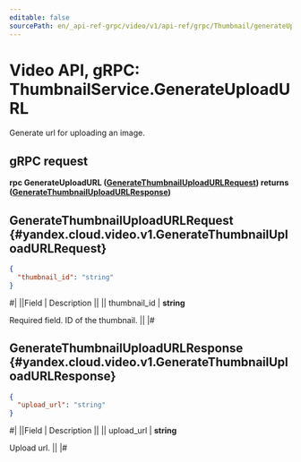 ```yaml
---
editable: false
sourcePath: en/_api-ref-grpc/video/v1/api-ref/grpc/Thumbnail/generateUploadURL.md
---
```


# Video API, gRPC: ThumbnailService.GenerateUploadURL

Generate url for uploading an image.

## gRPC request

**rpc GenerateUploadURL ([GenerateThumbnailUploadURLRequest](#yandex.cloud.video.v1.GenerateThumbnailUploadURLRequest)) returns ([GenerateThumbnailUploadURLResponse](#yandex.cloud.video.v1.GenerateThumbnailUploadURLResponse))**

## GenerateThumbnailUploadURLRequest {#yandex.cloud.video.v1.GenerateThumbnailUploadURLRequest}

```json
{
  "thumbnail_id": "string"
}
```

#|
||Field | Description ||
|| thumbnail_id | **string**

Required field. ID of the thumbnail. ||
|#

## GenerateThumbnailUploadURLResponse {#yandex.cloud.video.v1.GenerateThumbnailUploadURLResponse}

```json
{
  "upload_url": "string"
}
```

#|
||Field | Description ||
|| upload_url | **string**

Upload url. ||
|#